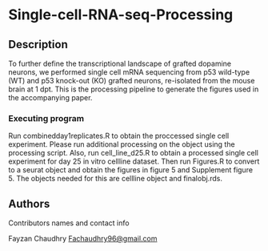 # Single-cell-RNA-seq-Processing

## Description

To further define the transcriptional landscape of grafted dopamine neurons, we performed single cell mRNA sequencing from p53 wild-type (WT) and p53 knock-out (KO) grafted neurons, re-isolated from the mouse brain at 1 dpt. This is the processing pipeline to generate the figures used in the accompanying paper.

### Executing program

Run combinedday1replicates.R to obtain the proccessed single cell experiment. Please run additional processing on the object using the processing script. Also, run cell_line_d25.R to obtain a processed single cell experiment for day 25 in vitro cellline dataset. Then run Figures.R to convert to a seurat object and obtain the figures in figure 5 and Supplement figure 5. The objects needed for this are cellline object and finalobj.rds. 

## Authors

Contributors names and contact info

Fayzan Chaudhry Fachaudhry96@gmail.com
